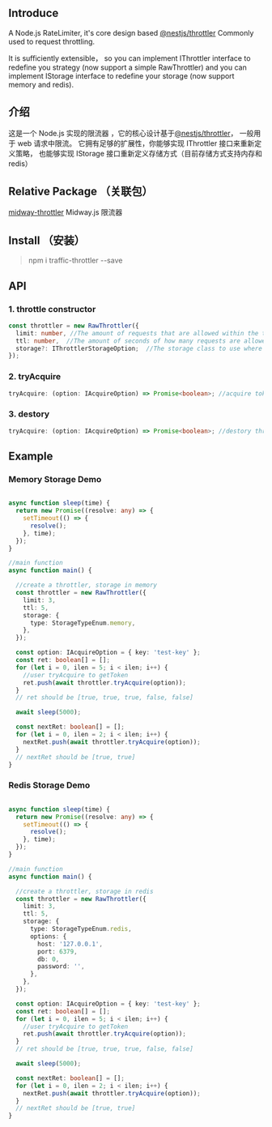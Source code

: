 ## Introduce
A Node.js RateLimiter, it's core design based [@nestjs/throttler](https://www.npmjs.com/package/@nestjs/throttler) Commonly used to request throttling. 

It is sufficiently extensible， so you can implement IThrottler interface to redefine you strategy (now support a simple RawThrottler) and you can implement IStorage interface to redefine your storage (now support memory and redis). 

## 介绍
这是一个 Node.js 实现的限流器 ，它的核心设计基于[@nestjs/throttler](https://www.npmjs.com/package/@nestjs/throttler)， 一般用于 web 请求中限流。 它拥有足够的扩展性，你能够实现 IThrottler 接口来重新定义策略， 也能够实现 IStorage 接口重新定义存储方式（目前存储方式支持内存和redis）

## Relative Package （关联包）

[midway-throttler](https://www.npmjs.com/package/midway-throttler) Midway.js 限流器

## Install （安装）

> npm i traffic-throttler --save

## API

### 1. throttle constructor
```typescript
const throttler = new RawThrottler({
  limit: number, //The amount of requests that are allowed within the ttl's time window.
  ttl: number,  //The amount of seconds of how many requests are allowed within this time. (seconds)
  storage?: IThrottlerStorageOption;  //The storage class to use where all the record will be stored in.
});
```

### 2. tryAcquire
```typescript
tryAcquire: (option: IAcquireOption) => Promise<boolean>; //acquire token; if reach limit, return false; else if not reach limit, return true;
```

### 3. destory
```typescript
tryAcquire: (option: IAcquireOption) => Promise<boolean>; //destory throttler instance
```


## Example

### Memory Storage Demo
```typescript

async function sleep(time) {
  return new Promise((resolve: any) => {
    setTimeout(() => {
      resolve();
    }, time);
  });
}

//main function
async function main() {

  //create a throttler, storage in memory
  const throttler = new RawThrottler({
    limit: 3,
    ttl: 5,
    storage: {
      type: StorageTypeEnum.memory,
    },
  });

  const option: IAcquireOption = { key: 'test-key' };
  const ret: boolean[] = [];
  for (let i = 0, ilen = 5; i < ilen; i++) {
    //user tryAcquire to getToken
    ret.push(await throttler.tryAcquire(option));
  }
  // ret should be [true, true, true, false, false]

  await sleep(5000);

  const nextRet: boolean[] = [];
  for (let i = 0, ilen = 2; i < ilen; i++) {
    nextRet.push(await throttler.tryAcquire(option));
  }
  // nextRet should be [true, true]
}
```

### Redis Storage Demo
```typescript

async function sleep(time) {
  return new Promise((resolve: any) => {
    setTimeout(() => {
      resolve();
    }, time);
  });
}

//main function
async function main() {

  //create a throttler, storage in redis
  const throttler = new RawThrottler({
    limit: 3,
    ttl: 5,
    storage: {
      type: StorageTypeEnum.redis,
      options: {
        host: '127.0.0.1',
        port: 6379,
        db: 0,
        password: '',
      },
    },
  });

  const option: IAcquireOption = { key: 'test-key' };
  const ret: boolean[] = [];
  for (let i = 0, ilen = 5; i < ilen; i++) {
    //user tryAcquire to getToken
    ret.push(await throttler.tryAcquire(option));
  }
  // ret should be [true, true, true, false, false]

  await sleep(5000);

  const nextRet: boolean[] = [];
  for (let i = 0, ilen = 2; i < ilen; i++) {
    nextRet.push(await throttler.tryAcquire(option));
  }
  // nextRet should be [true, true]
}
```
